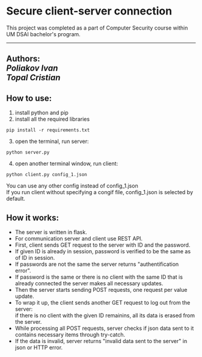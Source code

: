 # Secure client-server connection
This project was completed as a part of Computer Security course within UM DSAI bachelor's program.

---
Authors:<br/>
*Poliakov Ivan*<br/>
*Topal Cristian*
---

## How to use:<br/>
1) install python and pip<br/>
2) install all the required libraries
```console   
pip install -r requirements.txt
```   
3) open the terminal, run server:<br/>
```console   
python server.py
```
4) open another terminal window, run client:<br/>
```console   
python client.py config_1.json
```
You can use any other config instead of config_1.json<br/>
If you run client without specifying a congif file, config_1.json is selected by default.

## How it works:<br/>
- The server is written in flask.<br/>
- For communication server and client use REST API.<br/>
- First, client sends GET request to the server with ID and the password.<br/>
- If given ID is already in session, password is verified to be the same as of ID in session.<br/>
- If passwords are not the same the server returns "authentification error".<br/>
- If password is the same or there is no client with the same ID that is already connected
the server makes all necessary updates.
- Then the server starts sending POST requests, one request per value update.<br/>
- To wrap it up, the client sends another GET request to log out from the server:<br/>
if there is no client with the given ID remainins, all its data is erased from the server.<br/>
- While processing all POST requests, server checks if json data sent to it contains necessary items through try-catch.
- If the data is invalid, server returns "invalid data sent to the server" in json or HTTP error.
